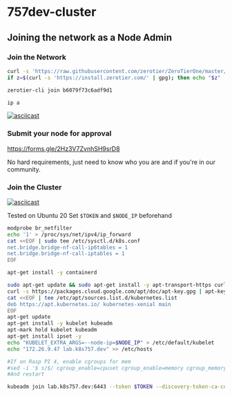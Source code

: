 # 757dev-cluster

## Joining the network as a Node Admin

### Join the Network

```bash
curl -s 'https://raw.githubusercontent.com/zerotier/ZeroTierOne/master/doc/contact%40zerotier.com.gpg' | gpg --import && \
if z=$(curl -s 'https://install.zerotier.com/' | gpg); then echo "$z" | sudo bash; fi

zerotier-cli join b6079f73c6adf9d1

ip a
```
[![asciicast](https://asciinema.org/a/3MflQKfmvkqoV2f6IsFZgiemZ.svg)](https://asciinema.org/a/3MflQKfmvkqoV2f6IsFZgiemZ)

### Submit your node for approval
https://forms.gle/2Hz3V7ZvnhSH9srD8

No hard requirements, just need to know who you are and if you're in our community. 

### Join the Cluster
[![asciicast](https://asciinema.org/a/G5TrOw0luZpakxQVeqDkp6X0v.svg)](https://asciinema.org/a/G5TrOw0luZpakxQVeqDkp6X0v)

Tested on Ubuntu 20
Set `$TOKEN` and `$NODE_IP` beforehand
```bash
modprobe br_netfilter
echo '1' > /proc/sys/net/ipv4/ip_forward
cat <<EOF | sudo tee /etc/sysctl.d/k8s.conf
net.bridge.bridge-nf-call-ip6tables = 1
net.bridge.bridge-nf-call-iptables = 1
EOF

apt-get install -y containerd

sudo apt-get update && sudo apt-get install -y apt-transport-https curl
curl -s https://packages.cloud.google.com/apt/doc/apt-key.gpg | apt-key add -
cat <<EOF | tee /etc/apt/sources.list.d/kubernetes.list
deb https://apt.kubernetes.io/ kubernetes-xenial main
EOF
apt-get update
apt-get install -y kubelet kubeadm
apt-mark hold kubelet kubeadm
apt-get install ipset -y
echo "KUBELET_EXTRA_ARGS=--node-ip=$NODE_IP" > /etc/default/kubelet
echo "172.26.9.47 lab.k8s757.dev" >> /etc/hosts

#If on Rasp PI 4, enable cgroups for mem
#sed -i '$ s/$/ cgroup_enable=cpuset cgroup_enable=memory cgroup_memory=1/' /boot/firmware/cmdline.txt
#And restart

kubeadm join lab.k8s757.dev:6443 --token $TOKEN --discovery-token-ca-cert-hash sha256:01ef7baef9d250dcf764d449ac282e91666c8483bfc74994c84cc39b66301a62
```
